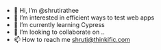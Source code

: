 - 👋 Hi, I’m @shrutirathee
- 👀 I’m interested in efficient ways to test web apps
- 🌱 I’m currently learning Cypress
- 💞️ I’m looking to collaborate on ..
- 📫 How to reach me shruti@thinkific.com

<!---
shrutirathee/shrutirathee is a ✨ special ✨ repository because its `README.md` (this file) appears on your GitHub profile.
You can click the Preview link to take a look at your changes.
--->
